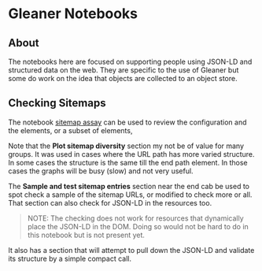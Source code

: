 # Gleaner Notebooks

## About

The notebooks here are focused on supporting people using JSON-LD and
structured data on the web.  They are specific to the use of Gleaner but 
some do work on the idea that objects are collected to an object store. 


## Checking Sitemaps

The notebook [sitemap assay](./notebooks/sitemap_assay.ipynb) can 
be used to review the configuration and the elements, or a subset
of elements, 

Note that the __Plot sitemap diversity__ section my not be of value for 
many groups.  It was used in cases where the URL path has more varied
structure.  In some cases the structure is the same till the end
path element.  In those cases the graphs will be busy (slow) and not
very useful.  

The __Sample and test sitemap entries__ section near the end cab be used
to spot check a sample of the sitemap URLs, or modified to check more
or all.  That section can also check for JSON-LD in the resources too.

> NOTE:  The checking does not work for resources that dynamically 
> place the JSON-LD in the DOM.  Doing so would not be hard to do in this
> notebook but is not present yet.  

It also has a section that will attempt to pull down the JSON-LD and 
validate its structure by a simple compact call. 

